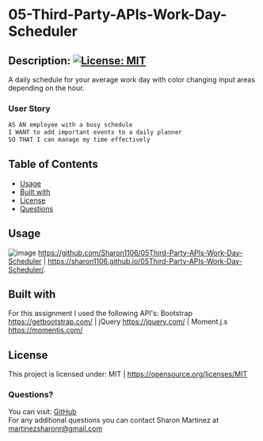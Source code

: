 # 05-Third-Party-APIs-Work-Day-Scheduler
  
## Description:  [![License: MIT](https://img.shields.io/badge/License-MIT-yellow.svg)](https://opensource.org/licenses/MIT)
A daily schedule for your average work day with color changing input areas depending on the hour. 

### User Story

```md
AS AN employee with a busy schedule
I WANT to add important events to a daily planner
SO THAT I can manage my time effectively
```

  ## Table of Contents
  * [Usage](#Usage)
  * [Built with](#Built-with)
  * [License](#License)
  * [Questions](#Questions)
  

  ## Usage 
  ![image](https://user-images.githubusercontent.com/30086519/108946388-3294c980-7613-11eb-8a5e-32f0e24a8b85.png)
  https://github.com/Sharon1106/05Third-Party-APIs-Work-Day-Scheduler | https://sharon1106.github.io/05Third-Party-APIs-Work-Day-Scheduler/.
  
  ## Built with
  For this assignment I used the following API's: Bootstrap  https://getbootstrap.com/ | jQuery https://jquery.com/ | Moment.j.s https://momentjs.com/

  ## License 
  This project is licensed under: MIT | https://opensource.org/licenses/MIT

  ### Questions?
  You can visit: [GitHub](https://github.com/Sharon1106)  
  For any additional questions you can contact Sharon Martinez at martinezsharonr@gmail.com
